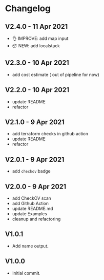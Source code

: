 # Changelog

## V2.4.0 - 11 Apr 2021

- 👌 IMPROVE: add map input
- 📦 NEW: add localstack

## V2.3.0 - 10 Apr 2021

- add cost estimate ( out of pipeline for now)

## V2.2.0 - 10 Apr 2021

- update README
- refactor

## V2.1.0 - 9 Apr 2021

- add terraform checks in github action
- update README
- refactor

## V2.0.1 - 9 Apr 2021

- add `checkov` badge

## V2.0.0 - 9 Apr 2021

- add CheckOV scan
- add Github Action
- update README.md
- update Examples
- cleanup and refactoring

## V1.0.1

- Add name output.

## V1.0.0

- Initial commit.
